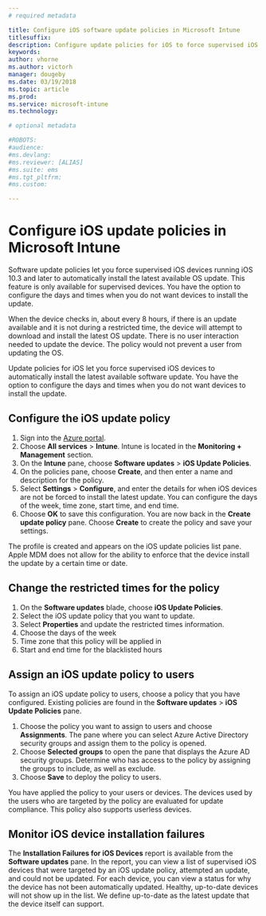 ```yaml
---
# required metadata

title: Configure iOS software update policies in Microsoft Intune
titlesuffix:
description: Configure update policies for iOS to force supervised iOS devices to automatically install the latest available software update.
keywords:
author: vhorne
ms.author: victorh
manager: dougeby
ms.date: 03/19/2018
ms.topic: article
ms.prod:
ms.service: microsoft-intune
ms.technology:

# optional metadata

#ROBOTS:
#audience:
#ms.devlang:
#ms.reviewer: [ALIAS]
#ms.suite: ems
#ms.tgt_pltfrm:
#ms.custom:

---
```


# Configure iOS update policies in Microsoft Intune

Software update policies let you force supervised iOS devices running iOS 10.3 and later to automatically install the latest available OS update. This feature is only available for supervised devices. You have the option to configure the days and times when you do not want devices to install the update. 

When the device checks in, about every 8 hours, if there is an update available and it is not during a restricted time, the device will attempt to download and install the latest OS update. There is no user interaction needed to update the device. The policy would not prevent a user from updating the OS.



Update policies for iOS let you force supervised iOS devices to automatically install the latest available software update. You have the option to configure the days and times when you do not want devices to install the update.

## Configure the iOS update policy
1. Sign into the [Azure portal](https://portal.azure.com).
2. Choose **All services** > **Intune**. Intune is located in the **Monitoring + Management** section.
3. On the **Intune** pane, choose **Software updates** > **iOS Update Policies**.
4. On the policies pane, choose **Create**, and then enter a name and description for the policy.
5. Select **Settings** > **Configure**, and enter the details for when iOS devices are not be forced to install the latest update. You can configure the days of the week, time zone, start time, and end time.
6. Choose **OK** to save this configuration. You are now back in the **Create update policy** pane. Choose **Create** to create the policy and save your settings.

The profile is created and appears on the iOS update policies list pane. Apple MDM does not allow for the ability to enforce that the device install the update by a certain time or date. 

## Change the restricted times for the policy

1.	On the **Software updates** blade, choose **iOS Update Policies**.
2.	Select the iOS update policy that you want to update.
3.	Select **Properties** and update the restricted times information.
4.	Choose the days of the week
5.	Time zone that this policy will be applied in
6.	Start and end time for the blacklisted hours

## Assign an iOS update policy to users

To assign an iOS update policy to users, choose a policy that you have configured. Existing policies are found in the **Software updates** > **iOS Update Policies** pane.

1. Choose the policy you want to assign to users and choose **Assignments**. The pane where you can select Azure Active Directory security groups and assign them to the policy is opened.
2. Choose **Selected groups** to open the pane that displays the Azure AD security groups. Determine who has access to the policy by assigning the groups to include, as well as exclude.
3. Choose **Save** to deploy the policy to users.

You have applied the policy to your users or devices. The devices used by the users who are targeted by the policy are evaluated for update compliance. This policy also supports userless devices.

## Monitor iOS device installation failures
<!-- 1352223 -->
The **Installation Failures for iOS Devices** report is available from the **Software updates** pane. In the report, you can view a list of supervised iOS devices that were targeted by an iOS update policy, attempted an update, and could not be updated. For each device, you can view a status for why the device has not been automatically updated. Healthy, up-to-date devices will not show up in the list. We define up-to-date as the latest update that the device itself can support.
